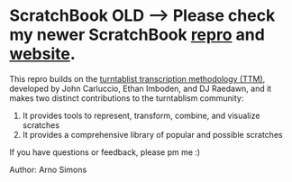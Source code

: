 # ScratchBook OLD --> Please check my newer ScratchBook <a href="https://github.com/arnosimons/scratchbook/" target="_blank">repro</a> and <a href="https://www.scratchbook.app" target="_blank">website</a>.

This repro builds on the <a href="https://www.ttm-dj.com/" target="_blank">turntablist transcription methodology (TTM)</a>, developed by John Carluccio, Ethan Imboden, and DJ Raedawn, and it makes two distinct contributions to the turntablism community:

1) It provides tools to represent, transform, combine, and visualize scratches 
2) It provides a comprehensive library of popular and possible scratches

If you have questions or feedback, please pm me :)

Author: Arno Simons
